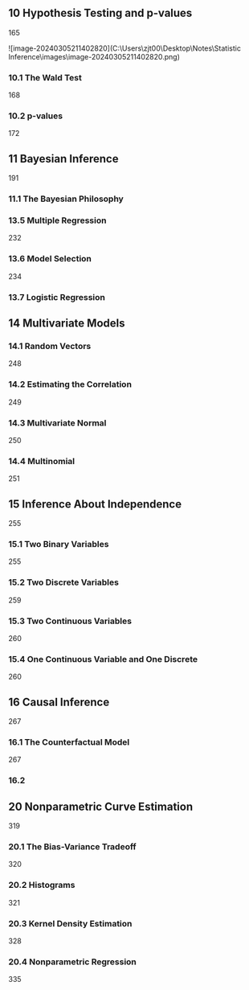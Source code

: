 ## 10 Hypothesis Testing and p-values

165

![image-20240305211402820](C:\Users\zjt00\Desktop\Notes\Statistic Inference\images\image-20240305211402820.png)

### 10.1 The Wald Test

168

### 10.2 p-values

172

## 11 Bayesian Inference

191

### 11.1 The Bayesian Philosophy



### 13.5 Multiple Regression

232

### 13.6 Model Selection

234

### 13.7 Logistic Regression



## 14 Multivariate Models

### 14.1 Random Vectors

248

### 14.2 Estimating the Correlation

249

### 14.3 Multivariate Normal

250

### 14.4 Multinomial

251

## 15 Inference About Independence

255

### 15.1 Two Binary Variables

255

### 15.2 Two Discrete Variables

259

### 15.3 Two Continuous Variables

260

### 15.4 One Continuous Variable and One Discrete

260

## 16 Causal Inference

267

### 16.1 The Counterfactual Model

267

### 16.2



## 20 Nonparametric Curve Estimation

319

### 20.1 The Bias-Variance Tradeoff

320

### 20.2 Histograms

321

### 20.3 Kernel Density Estimation

328

### 20.4 Nonparametric Regression

335

